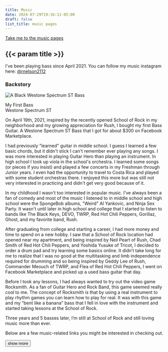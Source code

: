 ```yaml
---
title: Music
date: 2024-07-29T19:16:11-05:00
draft: false
list_title: music pages
---
```


<a class="float-right" href="#{{< param list_title >}}">Take me to the music pages</a>

## {{< param title >}}

I've been playing bass since April 2021. You can follow my music instagram here: [@rnelson2112](https://www.instagram.com/rnelson2112)

<h3>Backstory</h3>

<section class="flexbox-container float-right">
  <section class="frame">
    <img src="/music/westone_spectrum.jpg" alt="A Black Westone Spectrum ST Bass">
    <p>My First Bass<br>Westone Spectrum ST</p>
  </section>
</section>
<section class="expandable shrunk">
  <!-- p tags because Hugo doesn't put them around the first paragraph for some reason -->
  <p>On April 19th, 2021, inspired by the recently opened School of Rock in my neighborhood and my growing appreciation for Rush, I bought my first Bass Guitar. A Westone Spectrum ST Bass that I got for about $300 on Facebook Marketplace.</p>

  I had previously "learned" guitar in middle school. I guess I learned a few basic chords, but it didn't stick I can't remember ever playing any songs. I was more interested in playing Guitar Hero than playing an instrument.
  In high school I took up viola in the school's orchestra. I learned some songs (or pieces if you insist) and played a few concerts in my Freshman through Junior years. I even had the opportunity to travel to Costa Rica and played with some student orchestras there. I enjoyed this more but was still not very interested in practicing and didn't get very good because of it.

  In my childhood I wasn't too interested in popular music. I've always been a fan of comedy and most of the music I listened to in middle school and high school were the SpongeBob albums, "Weird" Al Yankovic, and Ninja Sex Party. It wasn't until later in high school and college that I started to listen to bands like The Black Keys, DEVO, TWRP, Red Hot Chili Peppers, Gorillaz, Ghost, and my favorite band, Rush.

  After graduating from college and starting a career, I had more money and time to spend on a new hobby. I saw that a School of Rock location had opened near my apartment, and being inspired by Neil Peart of Rush, Chad Smith of Red Hot Chili Peppers, and Yoshida Yusuke of Tricot, I decided to order a drum pad and try learning some basics online.
  It didn’t take long for me to realize that I was no good at the multitasking and limb independence required for drumming and so being inspired by Geddy Lee of Rush, Commander Meouch of TWRP, and Flea of Red Hot Chili Peppers, I went on Facebook Marketplace and picked up a used bass guitar that day.

  Before I took any lessons, I had always wanted to try out the video game Rocksmith. As a fan of Guitar Hero and Rock Band, this game seemed really cool to me. The concept of Rocksmith is that by using a real instrument to play rhythm games you can learn how to play for real. It was with this game and my “bent like a banana” bass that I fell in love with the instrument and started taking lessons at the School of Rock.

  Three years and 5 basses later, I’m still at School of Rock and still loving music more than ever.

  Below are a few music-related links you might be interested in checking out.
</section>
<button class="expand-toggle" type="button">show more</button>
